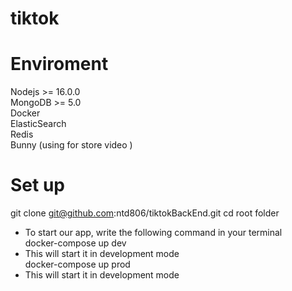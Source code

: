 # tiktok
# Enviroment
Nodejs >= 16.0.0<br/>
MongoDB >= 5.0<br/>
Docker<br/>
ElasticSearch<br/>
Redis<br/>
Bunny (using for store video )<br/>
# Set up 
git clone git@github.com:ntd806/tiktokBackEnd.git
cd root folder
* To start our app, write the following command in your terminal<br/>
docker-compose up dev
* This will start it in development mode<br/>
docker-compose up prod
* This will start it in development mode<br/>
